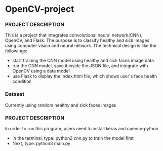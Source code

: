 # OpenCV-project


### PROJECT DESCRIPTION
This is a project that integrates convolutional neural network(CNN), OpenCV, and Flask. The purpose is to classify healthy and sick images using computer vision and neural network. The technical design is like the followings:
* start training the CNN model using healthy and sick faces image data
* run the CNN model, save it inside the JSON file, and integrate with OpenCV using a data model
* use Flask to display the index.html file, which shows user's face health condition

### Dataset
Currently using random healthy and sick faces images

### PROJECT DESCRIPTION
In order to run this program, users need to install keras and opencv-python
* In the terminal, type: python3 cnn.py to train the model first
* Next, type: python3 main.py





